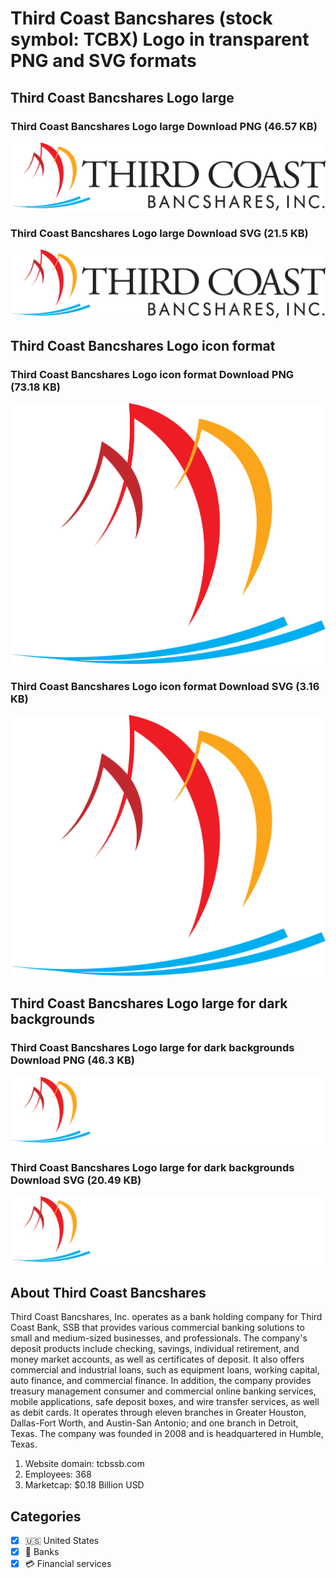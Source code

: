 # Third Coast Bancshares (stock symbol: TCBX) Logo in transparent PNG and SVG formats

## Third Coast Bancshares Logo large

### Third Coast Bancshares Logo large Download PNG (46.57 KB)

![Third Coast Bancshares Logo large Download PNG (46.57 KB)](/img/orig/TCBX_BIG-499e2439.png)

### Third Coast Bancshares Logo large Download SVG (21.5 KB)

![Third Coast Bancshares Logo large Download SVG (21.5 KB)](/img/orig/TCBX_BIG-99a229d5.svg)

## Third Coast Bancshares Logo icon format

### Third Coast Bancshares Logo icon format Download PNG (73.18 KB)

![Third Coast Bancshares Logo icon format Download PNG (73.18 KB)](/img/orig/TCBX-87728deb.png)

### Third Coast Bancshares Logo icon format Download SVG (3.16 KB)

![Third Coast Bancshares Logo icon format Download SVG (3.16 KB)](/img/orig/TCBX-0404a14c.svg)

## Third Coast Bancshares Logo large for dark backgrounds

### Third Coast Bancshares Logo large for dark backgrounds Download PNG (46.3 KB)

![Third Coast Bancshares Logo large for dark backgrounds Download PNG (46.3 KB)](/img/orig/TCBX_BIG.D-1023ffd8.png)

### Third Coast Bancshares Logo large for dark backgrounds Download SVG (20.49 KB)

![Third Coast Bancshares Logo large for dark backgrounds Download SVG (20.49 KB)](/img/orig/TCBX_BIG.D-4b24a274.svg)

## About Third Coast Bancshares

Third Coast Bancshares, Inc. operates as a bank holding company for Third Coast Bank, SSB that provides various commercial banking solutions to small and medium-sized businesses, and professionals. The company's deposit products include checking, savings, individual retirement, and money market accounts, as well as certificates of deposit. It also offers commercial and industrial loans, such as equipment loans, working capital, auto finance, and commercial finance. In addition, the company provides treasury management consumer and commercial online banking services, mobile applications, safe deposit boxes, and wire transfer services, as well as debit cards. It operates through eleven branches in Greater Houston, Dallas-Fort Worth, and Austin-San Antonio; and one branch in Detroit, Texas. The company was founded in 2008 and is headquartered in Humble, Texas.

1. Website domain: tcbssb.com
2. Employees: 368
3. Marketcap: $0.18 Billion USD


## Categories
- [x] 🇺🇸 United States
- [x] 🏦 Banks
- [x] 💳 Financial services

